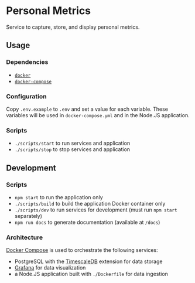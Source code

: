 # Personal Metrics

Service to capture, store, and display personal metrics.

## Usage
### Dependencies
- [`docker`](https://docs.docker.com/install/)
- [`docker-compose`](https://docs.docker.com/compose/install/)

### Configuration
Copy `.env.example` to `.env` and set a value for each variable. These variables will be used in `docker-compose.yml` and in the Node.JS application.

### Scripts
- `./scripts/start` to run services and application
- `./scripts/stop` to stop services and application

## Development
### Scripts
- `npm start` to run the application only
- `./scripts/build` to build the application Docker container only
- `./scripts/dev` to run services for development (must run `npm start` separately)
- `npm run docs` to generate documentation (available at `/docs`)

### Architecture
[Docker Compose](https://docs.docker.com/compose) is used to orchestrate the following services:
- PostgreSQL with the [TimescaleDB](https://docs.timescale.com) extension for data storage
- [Grafana](https://grafana.com/docs/) for data visualization
- a Node.JS application built with `./Dockerfile` for data ingestion
